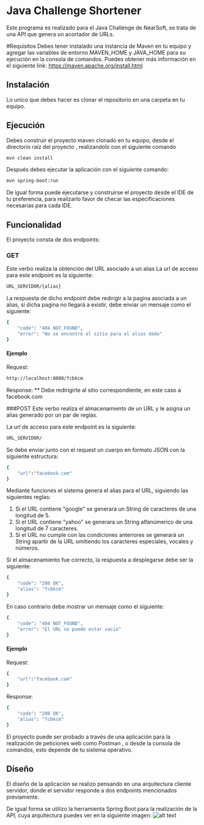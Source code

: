 # Java Challenge Shortener

Este programa es realizado para el Java Challenge de NearSoft, se trata de una API que genera un acortador de URLs.

#Requisitos
Debes tener instalado una instancia de Maven en tu equipo y agregar las variables de entorno MAVEN_HOME y JAVA_HOME para su ejecución en la consola de comandos.
Puedes obtener más información en el siguiente link: https://maven.apache.org/install.html

## Instalación

Lo unico que debes hacer es clonar el repositorio en una carpeta en tu equipo.

## Ejecución
Debes construir el proyecto maven clonado en tu equipo, desde el directorio raíz del proyecto , realizandolo con el siguiente comando

```bash
mvn clean install
```
Después debes ejecutar la aplicación con el siguiente comando:

```bash
mvn spring-boot:run
```
De igual forma puede ejecutarse y construirse el proyecto desde el IDE de tu preferencia, para realizarlo favor de checar las especificaciones necesarias para cada IDE.

## Funcionalidad

El proyecto consta de dos endpoints:

### GET
Este verbo realiza la obtención del URL asociado a un alias
La url de acceso para este endpoint es la siguiente:
```bash
URL_SERVIDOR/{alias}
```
La respuesta de dicho endpoint debe redirigir a la pagina asociada a un alias, si dicha pagina no llegará a existir, debe enviar un mensaje como el siguiente:

```bash
{
    "code": "404 NOT_FOUND",
    "error": "No se encontró el sitio para el alias dado"
}
```
#### Ejemplo
Request:
```bash
http://localhost:8080/fcbkcm
```
Response: 
** Debe redirigirte al sitio correspondiente, en este caso a facebook.com

###POST
Este verbo realiza el almacenamiento de un URL y le asigna un alias generado por un par de reglas.

La url de acceso para este endpoint es la siguiente:
```bash
URL_SERVIDOR/
```
Se debe enviar junto con el request un cuerpo en formato JSON con la siguiente estructura:
```bash
{
    "url":"facebook.com"
}
```
Mediante funciones el sistema genera el alias para el URL, siguiendo las siguientes reglas:

1. Si el URL contiene "google" se generara un String de caracteres de una longitud de 5.
2. Si el URL contiene "yahoo" se generara un String alfanúmerico de una longitud de 7 caracteres.
3. Si el URL no cumple con las condiciones anteriores se generará un String apartir de la URL omitiendo los caracteres especiales, vocales y números.

Si el almacenamiento fue correcto, la respuesta a desplegarse debe ser la siguiente:
```bash
{
    "code": "200 OK",
    "alias": "fcbkcm"
}
```
En caso contrario debe mostrar un mensaje como el siguiente:
```bash
{
    "code": "404 NOT_FOUND",
    "error": "El URL no puede estar vacio"
}
```
#### Ejemplo
Request:
```bash
{
    "url":"facebook.com"
}
```
Response:
```bash
{
    "code": "200 OK",
    "alias": "fcbkcm"
}
```
El proyecto puede ser probado a través de una aplicación para la realización de peticiones web como Postman , o desde la consola de comandos, esto depende de tu sistema operativo.

## Diseño
El diseño de la aplicación se realizo pensando en una arquitectura cliente servidor, donde el servidor responde a dos endpoints mencionados previamente.

De igual forma se utilizo la herramienta Spring Boot para la realización de la API, cuya arquitectura puedes ver en la siguiente imagen:
![alt text](https://static.javatpoint.com/springboot/images/spring-boot-architecture2.png)
